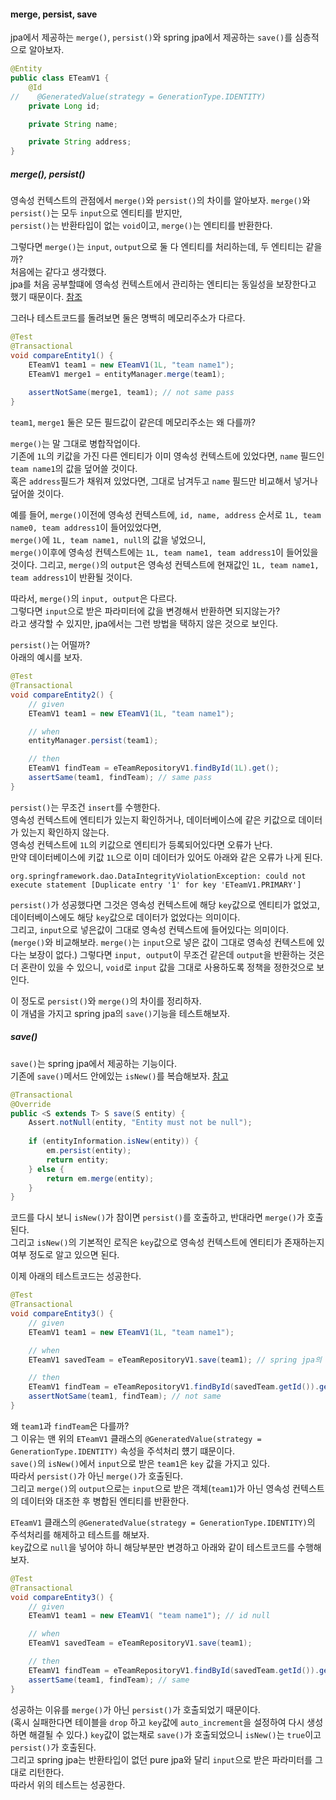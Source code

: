 #### merge, persist, save
jpa에서 제공하는 `merge()`, `persist()`와 spring jpa에서 제공하는 `save()`를 심층적으로 알아보자.

~~~java
@Entity
public class ETeamV1 {
    @Id
//    @GeneratedValue(strategy = GenerationType.IDENTITY)
    private Long id;

    private String name;

    private String address;
}
~~~

##### merge(), persist()
영속성 컨텍스트의 관점에서 `merge()`와 `persist()`의 차이를 알아보자.
`merge()`와 `persist()`는 모두 `input`으로 엔티티를 받지만,  
`persist()`는 반환타입이 없는 `void`이고, `merge()`는 엔티티를 반환한다.

그렇다면 `merge()`는 `input`, `output`으로 둘 다 엔티티를 처리하는데, 두 엔티티는 같을까?  
처음에는 같다고 생각했다.  
jpa를 처음 공부할떄에 영속성 컨텍스트에서 관리하는 엔티티는 동일성을 보장한다고 했기 때문이다. [참조](https://github.com/outgrow0905/study-jpa/blob/main/src/main/java/com/study/jpa/ch1/description/2_persistence-context.md#%EB%8F%99%EC%9D%BC%EC%84%B1-%EB%B3%B4%EC%9E%A5)  

그러나 테스트코드를 돌려보면 둘은 명백히 메모리주소가 다르다.

~~~java
@Test
@Transactional
void compareEntity1() {
    ETeamV1 team1 = new ETeamV1(1L, "team name1");
    ETeamV1 merge1 = entityManager.merge(team1);
        
    assertNotSame(merge1, team1); // not same pass
}
~~~

`team1`, `merge1` 둘은 모든 필드값이 같은데 메모리주소는 왜 다를까?

`merge()`는 말 그대로 병합작업이다.  
기존에 `1L`의 키값을 가진 다른 엔티티가 이미 영속성 컨텍스트에 있었다면, `name` 필드인 `team name1`의 값을 덮어쓸 것이다.  
혹은 `address`필드가 채워져 있었다면, 그대로 남겨두고 `name` 필드만 비교해서 넣거나 덮어쓸 것이다.  

예를 들어, `merge()`이전에 영속성 컨텍스트에, `id, name, address` 순서로 `1L, team name0, team address1`이 들어있었다면,  
`merge()`에 `1L, team name1, null`의 값을 넣었으니,  
`merge()`이후에 영속성 컨텍스트에는 `1L, team name1, team address1`이 들어있을 것이다.
그리고, `merge()`의 `output`은 영속성 컨텍스트에 현재값인 `1L, team name1, team address1`이 반환될 것이다.  

따라서, `merge()`의 `input, output`은 다르다.  
그렇다면 `input`으로 받은 파라미터에 값을 변경해서 반환하면 되지않는가?  
라고 생각할 수 있지만, jpa에서는 그런 방법을 택하지 않은 것으로 보인다.  

`persist()`는 어떨까?  
아래의 예시를 보자.

~~~java
@Test
@Transactional
void compareEntity2() {
    // given
    ETeamV1 team1 = new ETeamV1(1L, "team name1");

    // when
    entityManager.persist(team1);

    // then
    ETeamV1 findTeam = eTeamRepositoryV1.findById(1L).get();
    assertSame(team1, findTeam); // same pass
}
~~~

`persist()`는 무조건 `insert`를 수행한다.  
영속성 컨텍스트에 엔티티가 있는지 확인하거나, 데이터베이스에 같은 키값으로 데이터가 있는지 확인하지 않는다.  
영속성 컨텍스트에 `1L`의 키값으로 엔티티가 등록되어있다면 오류가 난다.    
만약 데이터베이스에 키값 `1L`으로 이미 데이터가 있어도 아래와 같은 오류가 나게 된다.  

`org.springframework.dao.DataIntegrityViolationException: could not execute statement [Duplicate entry '1' for key 'ETeamV1.PRIMARY']`

`persist()`가 성공했다면 그것은 영속성 컨텍스트에 해당 `key`값으로 엔티티가 없었고, 데이터베이스에도 해당 `key`값으로 데이터가 없었다는 의미이다.  
그리고, `input`으로 넣은값이 그대로 영속성 컨텍스트에 들어있다는 의미이다.    
(`merge()`와 비교해보라. `merge()`는 `input`으로 넣은 값이 그대로 영속성 컨텍스트에 있다는 보장이 없다.)
그렇다면 `input, output`이 무조건 같은데 `output`을 반환하는 것은 더 혼란이 있을 수 있으니, `void`로 `input` 값을 그대로 사용하도록 정책을 정한것으로 보인다.  

이 정도로 `persist()`와 `merge()`의 차이를 정리하자.  
이 개념을 가지고 spring jpa의 `save()`기능을 테스트해보자.  




##### save()
`save()`는 spring jpa에서 제공하는 기능이다.  
기존에 `save()`메서드 안에있는 `isNew()`를 복습해보자. [참고](https://github.com/outgrow0905/study-spring-data-jpa/blob/main/src/main/java/com/study/jpa/ch1/description/1_spring-data-jpa.md#isnew)

~~~java
@Transactional
@Override
public <S extends T> S save(S entity) {
    Assert.notNull(entity, "Entity must not be null");
    
    if (entityInformation.isNew(entity)) {
        em.persist(entity);
        return entity;
    } else {
        return em.merge(entity);
    }
}
~~~

코드를 다시 보니 `isNew()`가 참이면 `persist()`를 호출하고, 반대라면 `merge()`가 호출된다.  
그리고 `isNew()`의 기본적인 로직은 `key`값으로 영속성 컨텍스트에 엔티티가 존재하는지 여부 정도로 알고 있으면 된다.  

이제 아래의 테스트코드는 성공한다.

~~~java
@Test
@Transactional
void compareEntity3() {
    // given
    ETeamV1 team1 = new ETeamV1(1L, "team name1");

    // when
    ETeamV1 savedTeam = eTeamRepositoryV1.save(team1); // spring jpa의 save() 메서드를 사용한다.

    // then
    ETeamV1 findTeam = eTeamRepositoryV1.findById(savedTeam.getId()).get();
    assertNotSame(team1, findTeam); // not same
}
~~~

왜 `team1`과 `findTeam`은 다를까?  
그 이유는 맨 위의 `ETeamV1` 클래스의 `@GeneratedValue(strategy = GenerationType.IDENTITY)` 속성을 주석처리 헀기 떄문이다.  
`save()`의 `isNew()`에서 `input`으로 받은 `team1`은 `key` 값을 가지고 있다.  
따라서 `persist()`가 아닌 `merge()`가 호출된다.  
그리고 `merge()`의 `output`으로는 `input`으로 받은 객체(`team1`)가 아닌 영속성 컨텍스트의 데이터와 대조한 후 병합된 엔티티를 반환한다.  

`ETeamV1` 클래스의 `@GeneratedValue(strategy = GenerationType.IDENTITY)`의 주석처리를 해제하고 테스트를 해보자.  
`key`값으로 `null`을 넣어야 하니 해당부분만 변경하고 아래와 같이 테스트코드를 수행해보자.  

~~~java
@Test
@Transactional
void compareEntity3() {
    // given
    ETeamV1 team1 = new ETeamV1( "team name1"); // id null

    // when
    ETeamV1 savedTeam = eTeamRepositoryV1.save(team1);

    // then
    ETeamV1 findTeam = eTeamRepositoryV1.findById(savedTeam.getId()).get();
    assertSame(team1, findTeam); // same
}
~~~

성공하는 이유를 `merge()`가 아닌 `persist()`가 호출되었기 때문이다.  
(혹시 실패한다면 테이블을 `drop` 하고 `key`값에 `auto_increment`을 설정하여 다시 생성하면 해결될 수 있다.)
`key`값이 없는채로 `save()`가 호출되었으니 `isNew()`는 `true`이고 `persist()`가 호출된다.  
그리고 spring jpa는 반환타입이 없던 pure jpa와 달리 `input`으로 받은 파라미터를 그대로 리턴한다.  
따라서 위의 테스트는 성공한다.  